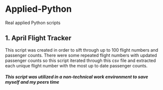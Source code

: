 # Applied-Python
Real applied Python scripts

## 1. April Flight Tracker
This script was created in order to sift through up to 100 flight numbers and passenger counts. There were some repeated flight numbers with updated passenger counts so this script iterated through this csv file and extracted each unique flight number with the most up to date passenger counts.
#### *This script was utilized in a non-technical work environment to save myself and my peers time*
